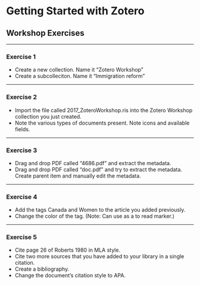 # Getting Started with Zotero
## Workshop Exercises

---
### Exercise 1
* Create a new collection. Name it “Zotero Workshop”
* Create a subcolleciton. Name it “Immigration reform”

---
### Exercise 2
* Import the file called 2017_ZoteroWorkshop.ris into the Zotero Workshop collection you just created.
* Note the various types of documents present. Note icons and available fields.

---
### Exercise 3
* Drag and drop PDF called “4686.pdf” and extract the metadata.
* Drag and drop PDF called “doc.pdf” and try to extract the metadata. Create parent item and manually edit the metadata. 

---
### Exercise 4
* Add the tags Canada and Women to the article you added previously.
* Change the color of the tag. (Note: Can use as a to read marker.)

---
### Exercise 5
* Cite page 26 of Roberts 1980 in MLA style. 
* Cite two more sources that you have added to your library in a single citation.
* Create a bibliography.
* Change the document’s citation style to APA.





